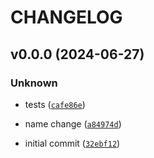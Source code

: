 # CHANGELOG

## v0.0.0 (2024-06-27)

### Unknown

* tests ([`cafe86e`](https://github.com/adevinta/anomalywatchdog/commit/cafe86eecffcb9563b5d3f6ab37ffea6bc940242))

* name change ([`a84974d`](https://github.com/adevinta/anomalywatchdog/commit/a84974d630e82987f64803dba8035b586f3ee28e))

* initial commit ([`32ebf12`](https://github.com/adevinta/anomalywatchdog/commit/32ebf12d6a5d7e43a6482930dbd0db95f80e3b37))

